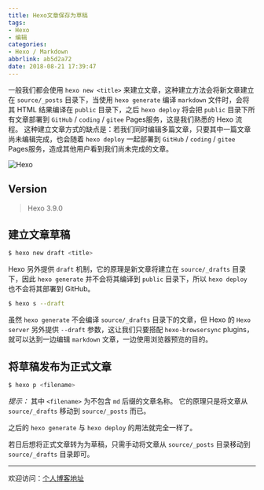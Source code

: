 ```yaml
---
title: Hexo文章保存为草稿
tags:
- Hexo
- 编辑
categories:
- Hexo / Markdown
abbrlink: ab5d2a72
date: 2018-08-21 17:39:47
---
```



一般我们都会使用 `hexo new <title>` 来建立文章，这种建立方法会将新文章建立在 `source/_posts` 目录下，当使用 `hexo generate` 编译 `markdown` 文件时，会将其 HTML 结果编译在 `public` 目录下，之后 `hexo deploy` 将会把 `public` 目录下所有文章部署到 `GitHub` / `coding` / `gitee` Pages服务，这是我们熟悉的 Hexo 流程。
这种建立文章方式的缺点是：若我们同时编辑多篇文章，只要其中一篇文章尚未编辑完成，也会随着 `hexo deploy` 一起部署到 `GitHub` / `coding` / `gitee` Pages服务，造成其他用户看到我们尚未完成的文章。

![Hexo](https://tiven.cn/static/img/img-hexo-01-5TwdLC0wrlKqSGCoFVmIr.jpg)

[//]: # (<!-- more -->)

## Version

> Hexo 3.9.0

## 建立文章草稿

```bash
$ hexo new draft <title>
```

Hexo 另外提供 `draft` 机制，它的原理是新文章将建立在 `source/_drafts` 目录下，因此 `hexo generate` 并不会将其编译到 `public` 目录下，所以 `hexo deploy` 也不会将其部署到 GitHub。

```bash
$ hexo s --draft
```

虽然 `hexo generate` 不会编译 `source/_drafts` 目录下的文章，但 Hexo 的 `Hexo server` 另外提供 `--draft` 参数，这让我们只要搭配 `hexo-browsersync` plugins，就可以达到一边编辑 `markdown` 文章，一边使用浏览器预览的目的。

## 将草稿发布为正式文章

```bash
$ hexo p <filename>
```

*提示：* 其中 `<filename>` 为不包含 `md` 后缀的文章名称。
它的原理只是将文章从 `source/_drafts` 移动到 `source/_posts` 而已。

之后的 `hexo generate` 与 `hexo deploy` 的用法就完全一样了。

若日后想将正式文章转为为草稿，只需手动将文章从 `source/_posts` 目录移动到 `source/_drafts` 目录即可。

---

欢迎访问：[个人博客地址](https://tiven.cn/p/ab5d2a72/ "天問博客")
